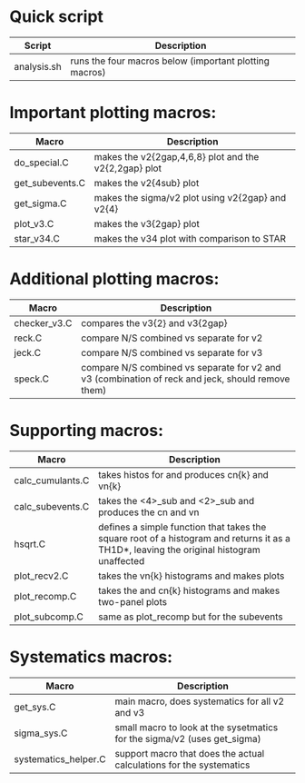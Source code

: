 # Quick script

Script | Description
------ | -----------
analysis.sh | runs the four macros below (important plotting macros)



# Important plotting macros:

Macro | Description
----- | -----------
do_special.C | makes the v2{2gap,4,6,8} plot and the v2{2,2gap} plot
get_subevents.C | makes the v2{4sub} plot
get_sigma.C | makes the sigma/v2 plot using v2{2gap} and v2{4}
plot_v3.C | makes the v3{2gap} plot
star_v34.C | makes the v34 plot with comparison to STAR



# Additional plotting macros:

Macro | Description
----- | -----------
checker_v3.C | compares the v3{2} and v3{2gap}
reck.C | compare N/S combined vs separate for v2
jeck.C | compare N/S combined vs separate for v3
speck.C | compare N/S combined vs separate for v2 and v3 (combination of reck and jeck, should remove them)



# Supporting macros:

Macro | Description
----- | -----------
calc_cumulants.C | takes histos for <k> and produces cn{k} and vn{k}
calc_subevents.C | takes the <4>_sub and <2>_sub and produces the cn and vn
hsqrt.C | defines a simple function that takes the square root of a histogram and returns it as a TH1D*, leaving the original histogram unaffected
plot_recv2.C | takes the vn{k} histograms and makes plots
plot_recomp.C | takes the <k> and cn{k} histograms and makes two-panel plots
plot_subcomp.C | same as plot_recomp but for the subevents



# Systematics macros:

Macro | Description
----- | -----------
get_sys.C | main macro, does systematics for all v2 and v3
sigma_sys.C | small macro to look at the sysetmatics for the sigma/v2 (uses get_sigma)
systematics_helper.C | support macro that does the actual calculations for the systematics

